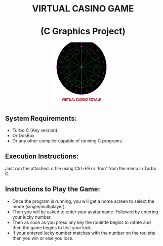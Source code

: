 <div align="center">

# VIRTUAL CASINO GAME
# (C Graphics Project)

<img src="roulette.png" width="200px" height="200px"></img> 

</div>

System Requirements:
--------------------- 
* Turbo C (Any version).  
* Or DosBox
* Or any other compiler capable of running C programs.

Execution Instructions:
------------------------
Just run the attached .c file using Ctrl+F9 or 'Run' from the menu in Turbo C.

Instructions to Play the Game:
------------------------------
* Once the program is running, you will get a home screen to select the mode (single/multiplayer). 
* Then you will be asked to enter your avatar name. Followed by entering your lucky number. 
* Then as soon as you press any key the roulette begins to rotate and then the game begins to test your luck. 
* If your entered lucky number matches with the number on the roulette then you win or else you lose.
